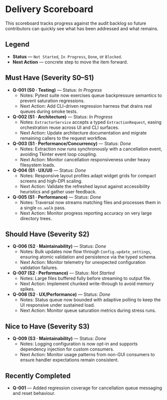 # Delivery Scoreboard

This scoreboard tracks progress against the audit backlog so future contributors
can quickly see what has been addressed and what remains.

## Legend
- **Status** — `Not Started`, `In Progress`, `Done`, or `Blocked`.
- **Next Action** — concrete step to move the item forward.

## Must Have (Severity S0–S1)
- **Q-001 (S0 · Testing)** — Status: *In Progress*
  - Notes: Pytest suite now exercises queue backpressure semantics to prevent saturation regressions.
  - Next Action: Add CLI-driven regression harness that drains real queues during smoke tests.
- **Q-002 (S1 · Architecture)** — Status: *In Progress*
  - Notes: `ExtractorService` accepts a typed `ExtractionRequest`, easing orchestration reuse across UI and CLI surfaces.
  - Next Action: Update architecture documentation and migrate remaining callers to the request workflow.
- **Q-003 (S1 · Performance/Concurrency)** — Status: *Done*
  - Notes: Extraction now runs synchronously with a cancellation event, avoiding Tkinter event loop coupling.
  - Next Action: Monitor cancellation responsiveness under heavy filesystem loads.
- **Q-004 (S1 · UX/UI)** — Status: *Done*
  - Notes: Responsive layout profiles adapt widget grids for compact screens and high-DPI scaling.
  - Next Action: Validate the refreshed layout against accessibility heuristics and gather user feedback.
- **Q-005 (S1 · Performance)** — Status: *Done*
  - Notes: Traversal now streams matching files and processes them in a single `os.walk` pass.
  - Next Action: Monitor progress reporting accuracy on very large directory trees.

## Should Have (Severity S2)
- **Q-006 (S2 · Maintainability)** — Status: *Done*
  - Notes: Bulk updates now flow through `Config.update_settings`, ensuring atomic validation and persistence via the typed schema.
  - Next Action: Monitor telemetry for unexpected configuration validation failures.
- **Q-007 (S2 · Performance)** — Status: *Not Started*
  - Notes: Large files buffered fully before streaming to output file.
  - Next Action: Implement chunked write-through to avoid memory spikes.
- **Q-008 (S2 · UX/Performance)** — Status: *Done*
  - Notes: Status queue now bounded with adaptive polling to keep the UI responsive under sustained load.
  - Next Action: Monitor queue saturation metrics during stress runs.

## Nice to Have (Severity S3)
- **Q-009 (S3 · Maintainability)** — Status: *Done*
  - Notes: Logging configuration is now opt-in and supports dependency injection for custom consumers.
  - Next Action: Monitor usage patterns from non-GUI consumers to ensure handler expectations remain consistent.

## Recently Completed
- **Q-001** — Added regression coverage for cancellation queue messaging and reset behaviour.
